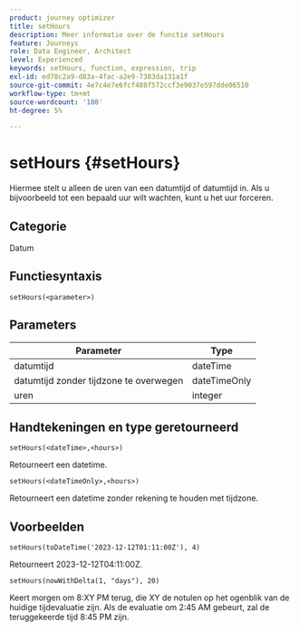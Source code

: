 ```yaml
---
product: journey optimizer
title: setHours
description: Meer informatie over de functie setHours
feature: Journeys
role: Data Engineer, Architect
level: Experienced
keywords: setHours, function, expression, trip
exl-id: ed78c2a9-d83a-4fac-a2e9-7383da131a1f
source-git-commit: 4e7c4e7e6fcf488f572ccf3e9037e597dde06510
workflow-type: tm+mt
source-wordcount: '108'
ht-degree: 5%

---
```


# setHours {#setHours}

Hiermee stelt u alleen de uren van een datumtijd of datumtijd in. Als u bijvoorbeeld tot een bepaald uur wilt wachten, kunt u het uur forceren.

## Categorie

Datum

## Functiesyntaxis

`setHours(<parameter>)`

## Parameters

| Parameter | Type |
|--- |--- |
| datumtijd | dateTime |
| datumtijd zonder tijdzone te overwegen | dateTimeOnly |
| uren | integer |

## Handtekeningen en type geretourneerd

`setHours(<dateTime>,<hours>)`

Retourneert een datetime.

`setHours(<dateTimeOnly>,<hours>)`

Retourneert een datetime zonder rekening te houden met tijdzone.

## Voorbeelden

`setHours(toDateTime('2023-12-12T01:11:00Z'), 4)`

Retourneert 2023-12-12T04:11:00Z.

`setHours(nowWithDelta(1, "days"), 20)`

Keert morgen om 8:XY PM terug, die XY de notulen op het ogenblik van de huidige tijdevaluatie zijn. Als de evaluatie om 2:45 AM gebeurt, zal de teruggekeerde tijd 8:45 PM zijn.
